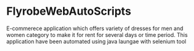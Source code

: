 # FlyrobeWebAutoScripts


E-commerece application which offers variety of dresses for men and women category to make it for rent for several days or time period.
This application have been automated using java laungae with selenium tool

